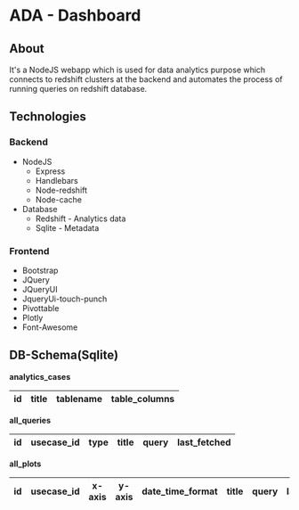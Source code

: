 # ADA - Dashboard

## About 
It's a NodeJS webapp which is used for data analytics purpose which connects to redshift
clusters at the backend and automates the process of running queries on redshift database.
 
## Technologies
### Backend
* NodeJS
    * Express
    * Handlebars
    * Node-redshift
    * Node-cache
* Database
    * Redshift - Analytics data
    * Sqlite - Metadata   
### Frontend
* Bootstrap
* JQuery
* JQueryUI
* JqueryUi-touch-punch
* Pivottable
* Plotly
* Font-Awesome
     
## DB-Schema(Sqlite)
**analytics_cases**

id  | title | tablename | table_columns
--- | ----- | --------- | -------------|

**all_queries**  
 
  id | usecase_id  | type | title | query | last_fetched |
  ---| ----------- | ---- | ----- | ----- | ------------ |
  
**all_plots**  
     
   id | usecase_id  | x-axis | y-axis | date_time_format | title| query | last_fetched |
   -- |  -------- | ------ | ------ | -----------------| -----| ----- | -------------|



